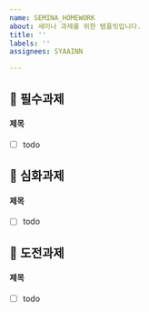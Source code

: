 ```yaml
---
name: SEMINA_HOMEWORK
about: 세미나 과제를 위한 템플릿입니다.
title: ''
labels: ''
assignees: SYAAINN

---
```


## 📗 필수과제
#### 제목
- [ ] todo

## 📕 심화과제
#### 제목
- [ ] todo

## 📙 도전과제
#### 제목
- [ ] todo
